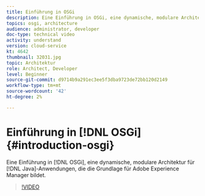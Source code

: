 ```yaml
---
title: Einführung in OSGi
description: Eine Einführung in OSGi, eine dynamische, modulare Architektur für Java-Anwendungen, die die Grundlage für Adobe Experience Manager bildet.
topics: osgi, architecture
audience: administrator, developer
doc-type: technical video
activity: understand
version: cloud-service
kt: 4642
thumbnail: 32031.jpg
topic: Architektur
role: Architect, Developer
level: Beginner
source-git-commit: d9714b9a291ec3ee5f3dba9723de72bb120d2149
workflow-type: tm+mt
source-wordcount: '42'
ht-degree: 2%

---
```



# Einführung in [!DNL OSGi] {#introduction-osgi}

Eine Einführung in [!DNL OSGi], eine dynamische, modulare Architektur für [!DNL Java]-Anwendungen, die die Grundlage für Adobe Experience Manager bildet.

>[!VIDEO](https://video.tv.adobe.com/v/32031/?quality=12&learn=on)